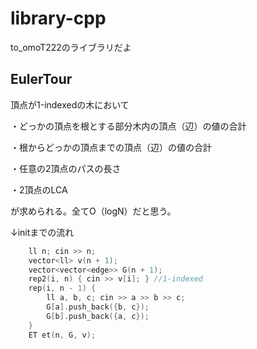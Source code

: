 # library-cpp
to_omoT222のライブラリだよ

## EulerTour
頂点が1-indexedの木において

・どっかの頂点を根とする部分木内の頂点（辺）の値の合計

・根からどっかの頂点までの頂点（辺）の値の合計

・任意の2頂点のパスの長さ

・2頂点のLCA

が求められる。全てO（logN）だと思う。

↓initまでの流れ

```c++
	ll n; cin >> n;
	vector<ll> v(n + 1);
	vector<vector<edge>> G(n + 1);
	rep2(i, n) { cin >> v[i]; } //1-indexed
	rep(i, n - 1) {
		ll a, b, c; cin >> a >> b >> c;
		G[a].push_back({b, c});
		G[b].push_back({a, c});
	}
	ET et(n, G, v);
```
